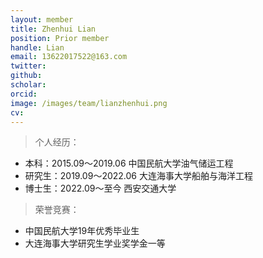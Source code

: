 ```yaml
---
layout: member
title: Zhenhui Lian
position: Prior member
handle: Lian
email: 13622017522@163.com
twitter: 
github: 
scholar:
orcid: 
image: /images/team/lianzhenhui.png
cv: 
---
```


> 个人经历：

- 本科：2015.09～2019.06 中国民航大学油气储运工程
- 研究生：2019.09～2022.06 大连海事大学船舶与海洋工程
- 博士生：2022.09～至今 西安交通大学

> 荣誉竞赛：

- 中国民航大学19年优秀毕业生
- 大连海事大学研究生学业奖学金一等